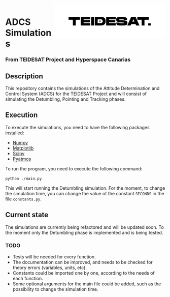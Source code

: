 <img width="350" src="./resources/logo.png" align="right" >

# ADCS Simulations
### From TEIDESAT Project and Hyperspace Canarias

## Description
This repository contains the simulations of the Attitude Determination and Control System (ADCS) for the TEIDESAT Project and will consist of simulating the Detumbling, Pointing and Tracking phases.

## Execution
To execute the simulations, you need to have the following packages installed:
* [Numpy](https://numpy.org/)
* [Matplotlib](https://matplotlib.org/)
* [Scipy](https://www.scipy.org/)
* [Pyatmos](https://pypi.org/project/pyatmos/)

To run the program, you need to execute the following command:
```
python ./main.py
```
This will start running the Detumbling simulation. For the moment, to change
the simulation time, you can change the value of the constant `SECONDS` in 
the file `constants.py`.

## Current state
The simulations are currently being refactored and will be updated soon.
To the moment only the Detumbling phase is implemented and is being tested.

### TODO
* Tests will be needed for every function.
* The documentation can be improved, and needs to be checked for theory errors (variables, units, etc).
* Constants could be imported one by one, according to the needs of each function.
* Some optional arguments for the main file could be added, such as the possibility to change the simulation time.